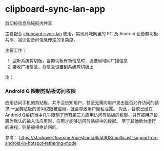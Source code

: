 # clipboard-sync-lan-app
剪切板信息局域网内共享

主要配合 [clipboard-sync-lan](https://github.com/Gomaxx/clipboard-sync-lan) 使用，实现局域网里的 PC 及 Android 设备剪切板共享，减少设备间信息传递的复杂度。

主要工作：
1. 监听系统剪切板，当剪切板有新信息时，发送局域网广播信息
2. 接收广播信息，将信息设置到系统剪切板上


注：
### Android Q 限制剪贴板访问权限
应用访问手机的剪贴板，并不会告知用户，甚至无需向用户发出是否允许访问的请求,一旦剪贴板的访问权限被滥用，就会导致用户隐私泄露。
对此，谷歌已经在Android Q系统当中几乎限制了所有第三方应用访问剪贴板的权限。只有被用户设置为默认的输入法应用时，应用才能够访问剪贴板中的数据。
至于其他后台运行的进程，则是被拒绝访问的。

参考：
https://stackoverflow.com/questions/6550618/multicast-support-on-android-in-hotspot-tethering-mode